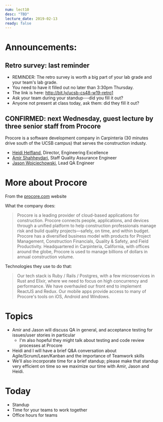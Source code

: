 ```yaml
---
num: lect10
desc: "TBD"
lecture_date: 2019-02-13
ready: false
---
```


# Announcements:

## Retro survey: last reminder
* REMINDER: The retro survey is worth a big part of your lab grade and your team's lab grade.
* You need to have it filled out no later than 3:30pm Thursday.
* The link is here: <http://bit.ly/ucsb-cs48-w19-retro1>
* Ask your team during your standup---did you fill it out?
* Anyone not present at class today, ask them: did they fill it out?

## CONFIRMED: next Wednesday, guest lecture by three senior staff from Procore

Procore is a software development company in Carpinteria (30 minutes drive south of the UCSB campus) that serves the construction industy.

* [Heidi Helfland](http://www.heidihelfand.com/about/), Director, Engineering Excellence
* [Amir Shahheydari](https://www.linkedin.com/in/ashahheydari), Staff Quality Assurance Engineer
* [Jason Wojciechowski](https://www.linkedin.com/in/jason-wojciechowski-52027287), Lead QA Engineer

# More about Procore

From the [procore.com](https://procore.com) website 

What the company does:
> Procore is a leading provider of cloud-based applications for construction. Procore connects people, applications, and devices through a unified platform to help construction professionals manage risk and build quality projects—safely, on time, and within budget. Procore has a diversified business model with products for Project Management, Construction Financials, Quality & Safety, and Field Productivity. Headquartered in Carpinteria, California, with offices around the globe, Procore is used to manage billions of dollars in annual construction volume. 

Technologies they use to do that:
> Our tech stack is Ruby / Rails / Postgres, with a few microservices in Rust and Elixir, where we need to focus on high concurrency and performance. We have overhauled our front end to implement ReactJS and Redux. Our mobile apps provide access to many of Procore's tools on iOS, Android and Windows.

# Topics 

* Amir and Jason will discuss QA in general, and acceptance testing for issues/user stories in particular
   * I'm also hopeful they might talk about testing and code review processes at Procore
* Heidi and I will have a brief Q&A conversation about Agile/Scrum/Lean/Kanban and the importance of Teamwork skills
* We'll also incorporate time for a brief standup; please make that standup very efficient on time so we maximize our time with Amir, Jason and Heidi.


# Today

* Standup
* Time for your teams to work together
* Office hours for teams
